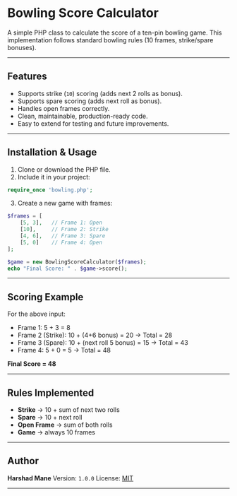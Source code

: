 # Bowling Score Calculator

A simple PHP class to calculate the score of a ten-pin bowling game.
This implementation follows standard bowling rules (10 frames, strike/spare bonuses).

---

## Features

* Supports strike (`10`) scoring (adds next 2 rolls as bonus).
* Supports spare scoring (adds next roll as bonus).
* Handles open frames correctly.
* Clean, maintainable, production-ready code.
* Easy to extend for testing and future improvements.

---

## Installation & Usage

1. Clone or download the PHP file.
2. Include it in your project:

```php
require_once 'bowling.php';
```

3. Create a new game with frames:

```php
$frames = [
    [5, 3],   // Frame 1: Open
    [10],     // Frame 2: Strike
    [4, 6],   // Frame 3: Spare
    [5, 0]    // Frame 4: Open
];

$game = new BowlingScoreCalculator($frames);
echo "Final Score: " . $game->score(); 
```

---

## Scoring Example

For the above input:

* Frame 1: 5 + 3 = 8
* Frame 2 (Strike): 10 + (4+6 bonus) = 20 → Total = 28
* Frame 3 (Spare): 10 + (next roll 5 bonus) = 15 → Total = 43
* Frame 4: 5 + 0 = 5 → Total = 48

**Final Score = 48**

---

## Rules Implemented

* **Strike** → 10 + sum of next two rolls
* **Spare** → 10 + next roll
* **Open Frame** → sum of both rolls
* **Game** → always 10 frames

---

## Author

**Harshad Mane**
Version: `1.0.0`
License: [MIT](https://opensource.org/licenses/MIT)

---
